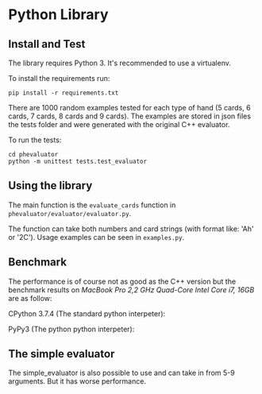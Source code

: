# Python Library

## Install and Test
The library requires Python 3. It's recommended to use a virtualenv. 

To install the requirements run:
```
pip install -r requirements.txt
``` 


There are 1000 random examples tested for each type of hand (5 cards, 6 cards, 7 cards, 8 cards and 9 cards). The examples are stored in json files the tests folder and were generated with the original C++ evaluator.


To run the tests:
```
cd phevaluator
python -m unittest tests.test_evaluator
```

## Using the library
The main function is the `evaluate_cards` function in `phevaluator/evaluator/evaluator.py`.

The function can take both numbers and card strings (with format like: 'Ah' or '2C'). Usage examples can be seen in `examples.py`.

## Benchmark

The performance is of course not as good as the C++ version but the benchmark results on *MacBook Pro 2,2 GHz Quad-Core Intel Core i7, 16GB* are as follow:

CPython 3.7.4 (The standard python interpeter):


PyPy3 (The python python interpeter):


## The simple evaluator

The simple_evaluator is also possible to use and can take in from 5-9 arguments. But it has worse performance.
